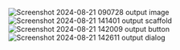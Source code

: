 ![Screenshot 2024-08-21 090728](https://github.com/user-attachments/assets/3ef51830-fd39-47c2-a57c-cec5dfd175c9) output image
![Screenshot 2024-08-21 141401](https://github.com/user-attachments/assets/69fc4862-dd08-4832-b9a8-856e5fdbb00d) output scaffold
![Screenshot 2024-08-21 142009](https://github.com/user-attachments/assets/4db53423-ea3a-48d0-bd14-798021e9720e) output button
![Screenshot 2024-08-21 142611](https://github.com/user-attachments/assets/87f68d3f-b84f-4f06-9904-bd84f46360b4) output dialog

